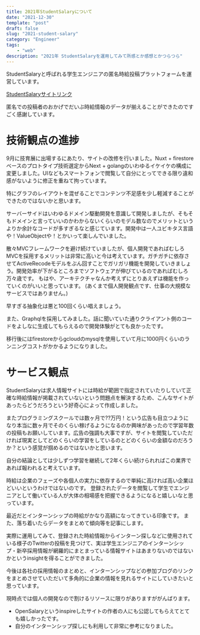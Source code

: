 ```yaml
---
title: 2021年StudentSalaryについて
date: "2021-12-30"
template: "post"
draft: false
slug: "2021-student-salary"
category: "Engineer"
tags:
    - "web"
description: "2021年 StudentSalaryを運用してみて所感とか感想とかつらつら"
---
```


StudentSalaryと呼ばれる学生エンジニアの匿名時給投稿プラットフォームを運営しています。

[StudentSalaryサイトリンク](https://www.student-salary.com/)

匿名での投稿者のおかげでだいぶ時給情報のデータが揃えることができたのですごく感謝しています。

# 技術観点の進捗

9月に技育展に出場するにあたり、サイトの改修を行いました。Nuxt + firestoreベースのプロトタイプ技術選定からNext + golangのいわゆるイケイケの構成に変更しました。UIなどもスマートフォンで閲覧して自分にとってできる限り違和感がないように修正を重ねて拘っています。

特にグラフのレイアウトを混ぜることでコンテンツ不足感を少し軽減することができたのではないかと思います。

サーバーサイドはいわゆるドメイン駆動開発を意識して開発しましたが、そもそもドメインと言っていいのかわからないくらいのモデル数なのでメリットというよりか余計なコードが多すぎるなと感じています。開発中は一人ユビキタス言語や！ValueObjectや！とかいって楽しんでいました。

散々MVCフレームワークを避け続けていましたが、個人開発であればむしろMVCを採用するメリットは非常に高いと今は考えています。ガチガチに依存させてActiveRecodeモデルをぶん回すことでガリガリ機能を開発していきましょう。開発効率が下がるところまでソフトウェアが伸びているのであればむしろ万々歳です。
もはや、アーキテクチャなんか考えずにとりあえずは機能を作っていくのがいいと思っています。
(あくまで個人開発観点です、仕事の大規模なサービスではありません。)

早すぎる抽象化は悪と100回くらい唱えましょう。

また、Graphqlを採用してみました。話に聞いていた通りクライアント側のコードをよしなに生成してもらえるので開発体験がとても良かったです。

移行後にはfirestoreからgcloudのmysqlを使用していて月に1000円くらいのランニングコストがかかるようになりました。

# サービス観点

StudentSalaryは求人情報サイトには時給が範囲で指定されていたりしていて正確な時給情報が掲載されていないという問題点を解決するため、こんなサイトがあったらどうだろうという好奇心によって作成しました。

またプログラミングスクールでは数ヶ月で??万円！という広告も目立つようになり本当に数ヶ月でそのくらい稼げるようになるのか興味があったので学習年数の投稿もお願いしています。広告の強調も大事ですが、サイトを閲覧していただければ現実としてどのくらいの学習をしているのとどのくらいの金額なのだろうか？という感覚が掴めるのではないかと思います。

自分の結論としては少しずつ学習を継続して2年くらい続けられればこの業界であれば報われると考えています。

時給は企業のフェーズや各個人の実力に依存するので単純に高ければ高い企業ほどいいというわけではないのです。
登録されたデータを閲覧して学生でエンジニアとして働いている人が大体の相場感を把握できるようになると嬉しいなと思っています。

最近だとインターンシップの時給がかなり高額になってきている印象です。
また、落ち着いたらデータをまとめて傾向等を記事にします。

実際に運用してみて、登録された時給情報からインターン探しなどに使用されている様子のTwitterの投稿を見つけて、実は学生エンジニアのインターンシップ・新卒採用情報が網羅的にまとまっている情報サイトはあまりないのではないかというinsightを得ることができました。

今後は各社の採用情報のまとめと、インターンシップなどの参加ブログのリンクをまとめさせていただいて多角的に企業の情報を見れるサイトにしていきたいと思っています。

現時点では個人の開発なので割けるリソースに限りがありますががんばります。

- OpenSalaryというinspireしたサイトの作者の人にも公認してもらえてとても嬉しかったです。
- 自分のインターンシップ探しにも利用して非常に参考になりました。